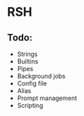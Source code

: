 RSH
===

Todo:
---

- Strings
- Builtins
- Pipes
- Background jobs
- Config file
- Alias
- Prompt management
- Scripting